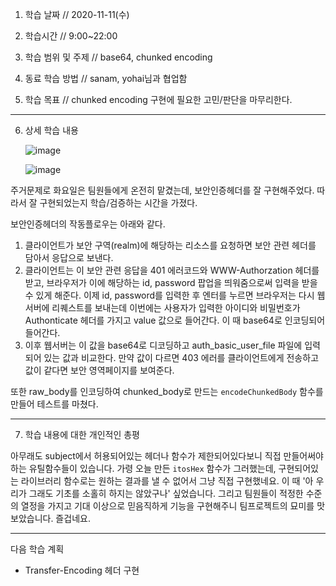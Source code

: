 1. 학습 날짜 // 2020-11-11(수)
2. 학습시간 // 9:00~22:00

3. 학습 범위 및 주제 // base64, chunked encoding
4. 동료 학습 방법 // sanam, yohai님과 협업함
5. 학습 목표 // chunked encoding 구현에 필요한 고민/판단을 마무리한다.

---

6. 상세 학습 내용

   ![image](https://user-images.githubusercontent.com/54612343/99149272-3b026d80-26d0-11eb-8d05-978752b3a812.png)
   
   ![image](https://user-images.githubusercontent.com/54612343/99148404-ca0c8700-26ca-11eb-842e-0cc72977370f.png)

주거문제로 화요일은 팀원들에게 온전히 맡겼는데, 보안인증헤더를 잘 구현해주었다. 따라서 잘 구현되었는지 학습/검증하는 시간을 가졌다.

보안인증헤더의 작동플로우는 아래와 같다.

1. 클라이언트가 보안 구역(realm)에 해당하는 리소스를 요청하면 보안 관련 헤더를 담아서 응답으로 보낸다.
2. 클라이언트는 이 보안 관련 응답을 401 에러코드와 WWW-Authorzation 헤더를 받고, 브라우저가 이에 해당하는 id, password 팝업을 띄워줌으로써 입력을 받을 수 있게 해준다. 이제 id, password를 입력한 후 엔터를 누르면 브라우저는 다시 웹서버에 리퀘스트를 보내는데 이번에는 사용자가 입력한 아이디와 비밀번호가 Authonticate 헤더를 가지고 value 값으로 들어간다. 이 때 base64로 인코딩되어 들어간다.
3. 이후 웹서버는 이 값을 base64로 디코딩하고 auth_basic_user_file 파일에 입력되어 있는 값과 비교한다. 만약 값이 다르면 403 에러를 클라이언트에게 전송하고 값이 같다면 보안 영역페이지를 보여준다.

또한 raw_body를 인코딩하여 chunked_body로 만드는 `encodeChunkedBody` 함수를 만들어 테스트를 마쳤다.


---

7. 학습 내용에 대한 개인적인 총평

아무래도 subject에서 허용되어있는 헤더나 함수가 제한되어있다보니 직접 만들어써야하는 유틸함수들이 있습니다. 가령 오늘 만든  `itosHex` 함수가 그러했는데, 구현되어있는 라이브러리 함수로는 원하는 결과를 낼 수 없어서 그냥 직접 구현했네요. 이 때 '아 우리가 그래도 기초를 소홀히 하지는 않았구나' 싶었습니다. 그리고 팀원들이 적정한 수준의 열정을 가지고 기대 이상으로 믿음직하게 기능을 구현해주니 팀프로젝트의 묘미를 맛보았습니다. 즐겁네요.

---

다음 학습 계획

- Transfer-Encoding 헤더 구현

